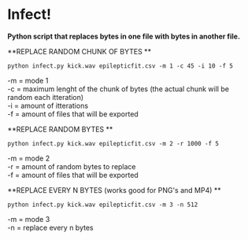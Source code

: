 # Infect!
**Python script that replaces bytes in one file with bytes in another file.**

**REPLACE RANDOM CHUNK OF BYTES  **

`python infect.py kick.wav epilepticfit.csv -m 1 -c 45 -i 10 -f 5  `

-m = mode 1  
-c = maximum lenght of the chunk of bytes (the actual chunk will be random each itteration)  
-i = amount of itterations  
-f = amount of files that will be exported  

**REPLACE RANDOM BYTES  **

`python infect.py kick.wav epilepticfit.csv -m 2 -r 1000 -f 5  `

-m = mode 2  
-r = amount of random bytes to replace  
-f = amount of files that will be exported  

**REPLACE EVERY N BYTES (works good for PNG's and MP4)  **

`python infect.py kick.wav epilepticfit.csv -m 3 -n 512  `

-m = mode 3  
-n = replace every n bytes

